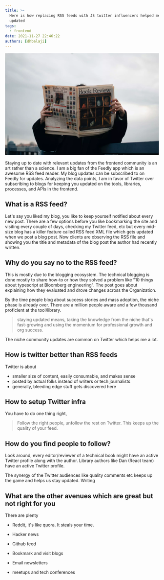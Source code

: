 ```yaml
---
title: >-
  Here is how replacing RSS feeds with JS twitter influencers helped me to stay
  updated
tags:
  - frontend
date: 2021-11-27 22:46:22
authors: [dhbalaji]
---
```


![reading old updates](./assets/old-updates.webp)

Staying up to date with relevant updates from the frontend community is an art rather than a science. I am a big fan of the Feedly app which is an awesome RSS feed reader. My blog updates can be subscribed to on Feedly for updates. Analyzing the data points, I am in favor of Twitter over subscribing to blogs for keeping you updated on the tools, libraries, processes, and APIs in the frontend.

 
 
## What is a RSS feed?

Let's say you liked my blog, you like to keep yourself notified about every new post. There are a few options before you like bookmarking the site and visiting every couple of days, checking my Twitter feed, etc but every mid-size blog has a killer feature called RSS feed XML file which gets updated when we post a blog post. Now clients are observing the RSS file and showing you the title and metadata of the blog post the author had recently written. 

## Why do you say no to the RSS feed?

This is mostly due to the blogging ecosystem. The technical blogging is done mostly to share how-to or how they solved a problem like "10 things about typescript at Bloomberg engineering". The post goes about explaining how they evaluated and drove changes across the Organization.

By the time people blog about success stories and mass adoption, the niche phase is already over. There are a million people aware and a few thousand proficient at the tool/library.

> staying updated means, taking the knowledge from the niche that's fast-growing and using the momentum for professional growth and org success.

The niche community updates are common on Twitter which helps me a lot.

## How is twitter better than RSS feeds

Twitter is about

- smaller size of content, easily consumable, and makes sense
- posted by actual folks instead of writers or tech journalists
- generally, bleeding edge stuff gets discovered here

## How to setup Twitter infra

You have to do one thing right,

> Follow the right people, unfollow the rest on Twitter. This keeps up the quality of your feed.

## How do you find people to follow?

Look around, every editor/reviewer of a technical book might have an active Twitter profile along with the author. Library authors like Dan (React team) have an active Twitter profile. 

The synergy of the Twitter audiences like quality comments etc keeps up the game and helps us stay updated. Writing

## What are the other avenues which are great but not right for you

There are plenty

- Reddit, it's like quora. It steals your time.

- Hacker news

- Github feed

- Bookmark and visit blogs

- Email newsletters

- meetups and tech conferences